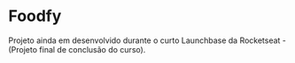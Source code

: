# Foodfy
Projeto ainda em desenvolvido durante o curto Launchbase da Rocketseat - (Projeto final de conclusão do curso).
